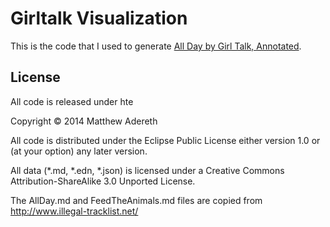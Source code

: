 # Girltalk Visualization
This is the code that I used to generate [All Day by Girl Talk, Annotated](http://adereth.github.io/oneoff/girltalk-v2/).

## License
All code is released under hte

Copyright © 2014 Matthew Adereth

All code is distributed under the Eclipse Public License either version 1.0 or (at
your option) any later version.

All data (*.md, *.edn, *.json) is licensed under a Creative Commons Attribution-ShareAlike 3.0 Unported License.

The AllDay.md and FeedTheAnimals.md files are copied from http://www.illegal-tracklist.net/
